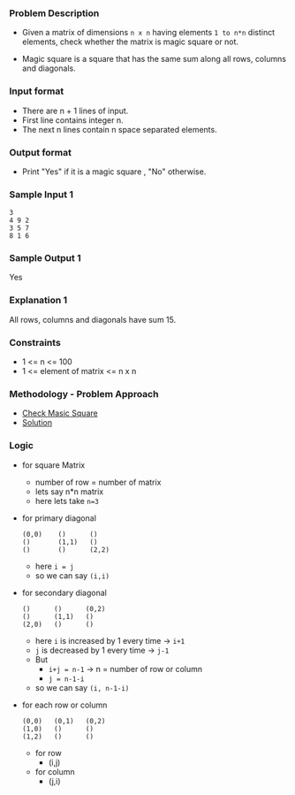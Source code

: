### Problem Description
- Given a matrix of dimensions `n x n` having elements `1 to n*n` distinct elements, check whether the matrix is magic square or not.

- Magic square is a square that has the same sum along all rows, columns and diagonals.

### Input format
- There are n + 1 lines of input.
- First line contains integer n.
- The next n lines contain n space separated elements.

### Output format
- Print "Yes" if it is a magic square , "No" otherwise.

### Sample Input 1
```
3
4 9 2
3 5 7
8 1 6
```

### Sample Output 1
Yes

### Explanation 1
All rows, columns and diagonals have sum 15.

### Constraints
- 1 <= n <= 100
- 1 <= element of matrix <= n x n

### Methodology - Problem Approach
- [Check Masic Square](https://www.youtube.com/watch?v=FM7XwkAWFDs)
- [Solution](./checkMagicSquare.js)

### Logic
- for square Matrix
    - number of row = number of matrix 
    - lets say n*n matrix
    - here lets take `n=3`

- for primary diagonal
    ```
    (0,0)    ()      ()
    ()       (1,1)   ()
    ()       ()      (2,2)
    ```
    - here `i = j`
    - so we can say `(i,i)`

- for secondary diagonal
    ```
    ()      ()      (0,2)
    ()      (1,1)   ()
    (2,0)   ()      ()
    ```
    - here `i` is increased by 1 every time  -> `i+1`
    - `j` is decreased by 1 every time       -> `j-1`
    - But 
        - `i+j = n-1`  -> n = number of row or column
        - `j = n-1-i`
    - so we can say `(i, n-1-i)`

- for each row or column 
    ```
    (0,0)   (0,1)   (0,2)   
    (1,0)   ()      ()
    (1,2)   ()      ()
    ``` 
    - for row
        - (i,j)
    - for column
        - (j,i)
